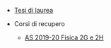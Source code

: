- [Tesi di laurea](tesi.md)

- Corsi di recupero

   - [AS 2019-20 Fisica 2G e 2H](recupero/AS1920-Fisica-2GH.md)
